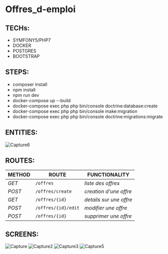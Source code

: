 ﻿# Offres_d-emploi
 ## TECHs:
 * SYMFONY5/PHP7
 * DOCKER
 * POSTGRES
 * BOOTSTRAP
 
 ## STEPS: 
* composer install
* npm install
* npm run dev
* docker-compose up --build
* docker-compose exec php php bin/console doctrine:database:create
* docker-compose exec php php bin/console make:migration
* docker-compose exec php php bin/console doctrine:migrations:migrate

 ## ENTITIES:
 ![Capture6](https://user-images.githubusercontent.com/26094313/216023776-c0e6ffb1-441f-4dd3-8b95-08c5afbe5a72.PNG)
 
 ## ROUTES:
  | METHOD | ROUTE | FUNCTIONALITY |
  | ------- | ----- | ------------- |
  | *GET* | ```/offres``` | _liste des offres_|
  | *POST* | ```/offres/create``` | _creation d'une offre_|
  | *GET* | ```/offres/{id}``` | _details sur une offre_|
  | *POST* | ```/offres/{id}/edit``` | _modifier une offre_|
  | *POST* | ```/offres/{id}``` | _supprimer une offre_|
  
 ## SCREENS:
![Capture](https://user-images.githubusercontent.com/26094313/215843709-17b91369-8398-4327-b90c-bb960a4389ba.PNG)
![Capture2](https://user-images.githubusercontent.com/26094313/215843716-101906e0-d335-4ac7-b770-6f29d243ee78.PNG)
![Capture3](https://user-images.githubusercontent.com/26094313/215843720-9ebad3ba-ecfc-4b95-99a0-c28ea11a6f96.PNG)
![Capture5](https://user-images.githubusercontent.com/26094313/215843723-456f098d-221a-4be6-a419-20d9ba28582f.PNG)

